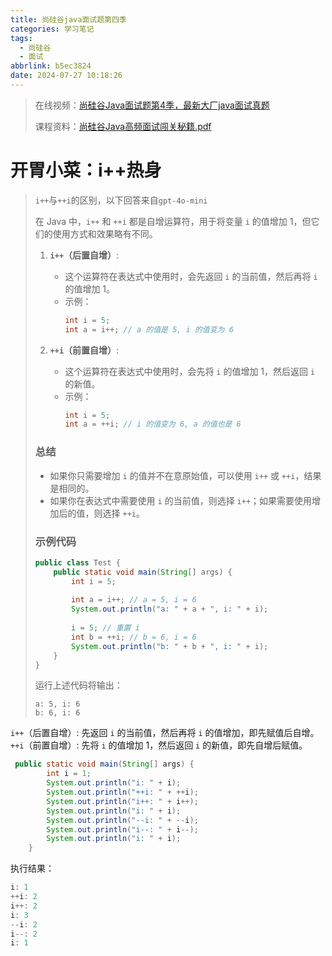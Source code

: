 ```yaml
---
title: 尚硅谷java面试题第四季
categories: 学习笔记
tags:
  - 尚硅谷
  - 面试
abbrlink: b5ec3824
date: 2024-07-27 10:18:26
---
```

> 在线视频：[尚硅谷Java面试题第4季，最新大厂java面试真题](https://www.bilibili.com/video/BV13T421k794/)
>
> 课程资料：[尚硅谷Java高频面试闯关秘籍.pdf](https://pan.baidu.com/s/1Zr6ihGvDkINAraArNdfWfw?pwd=yyds)

# 开胃小菜：i++热身

> `i++`与`++i`的区别，以下回答来自`gpt-4o-mini`
>
> 在 Java 中，`i++` 和 `++i` 都是自增运算符，用于将变量 `i` 的值增加 1，但它们的使用方式和效果略有不同。
>
> 1. **`i++`（后置自增）**:
>    
>    - 这个运算符在表达式中使用时，会先返回 `i` 的当前值，然后再将 `i` 的值增加 1。
>    - 示例：
>      ```java
>      int i = 5;
>      int a = i++; // a 的值是 5, i 的值变为 6
>      ```
>    
> 2. **`++i`（前置自增）**:
>    
>    - 这个运算符在表达式中使用时，会先将 `i` 的值增加 1，然后返回 `i` 的新值。
>    - 示例：
>      ```java
>      int i = 5;
>      int a = ++i; // i 的值变为 6, a 的值也是 6
>      ```
>
> ### 总结
> - 如果你只需要增加 `i` 的值并不在意原始值，可以使用 `i++` 或 `++i`，结果是相同的。
> - 如果你在表达式中需要使用 `i` 的当前值，则选择 `i++`；如果需要使用增加后的值，则选择 `++i`。
>
> ### 示例代码
> ```java
> public class Test {
>     public static void main(String[] args) {
>         int i = 5;
>         
>         int a = i++; // a = 5, i = 6
>         System.out.println("a: " + a + ", i: " + i);
>         
>         i = 5; // 重置 i
>         int b = ++i; // b = 6, i = 6
>         System.out.println("b: " + b + ", i: " + i);
>     }
> }
> ```
>
> 运行上述代码将输出：
> ```
> a: 5, i: 6
> b: 6, i: 6
> ```

`i++`（后置自增）: 先返回 `i` 的当前值，然后再将 `i` 的值增加，即先赋值后自增。
`++i`（前置自增）: 先将 `i` 的值增加 1，然后返回 `i` 的新值，即先自增后赋值。

```java
 public static void main(String[] args) {
        int i = 1;
        System.out.println("i: " + i);
        System.out.println("++i: " + ++i);
        System.out.println("i++: " + i++);
        System.out.println("i: " + i);
        System.out.println("--i: " + --i);
        System.out.println("i--: " + i--);
        System.out.println("i: " + i);
    }
```

执行结果：

```java
i: 1
++i: 2
i++: 2
i: 3
--i: 2
i--: 2
i: 1
```

